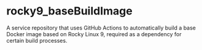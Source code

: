 # rocky9_baseBuildImage
A service repository that uses GitHub Actions to automatically build a base Docker image based on Rocky Linux 9, required as a dependency for certain build processes.
